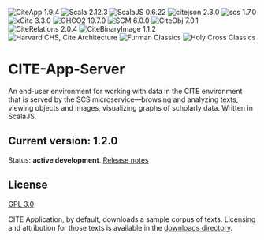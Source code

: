 ![CiteApp 1.9.4](https://img.shields.io/badge/CiteApp-1.9.4-blue.svg) ![Scala 2.12.3](https://img.shields.io/badge/scala-2.12.3-brightgreen.svg) ![ScalaJS 0.6.22](https://img.shields.io/badge/scala%20js-0.6.22-brightgreen.svg) ![citejson 2.3.0](https://img.shields.io/badge/citejson-2.3.0-green.svg) ![scs 1.7.0](https://img.shields.io/badge/scs-1.7.0-green.svg) ![xCite 3.3.0](https://img.shields.io/badge/xcite-3.3.0-green.svg) ![OHCO2 10.7.0](https://img.shields.io/badge/ohco2-10.7.0-green.svg) ![SCM 6.0.0](https://img.shields.io/badge/scm-6.0.0-green.svg) ![CiteObj 7.0.1](https://img.shields.io/badge/citeobj-7.0.1-green.svg) ![CiteRelations 2.0.4](https://img.shields.io/badge/citerelations-2.0.4-green.svg) ![CiteBinaryImage 1.1.2](https://img.shields.io/badge/citebinaryimage-1.1.2-green.svg) ![Harvard CHS, Cite Architecture](https://img.shields.io/badge/harvard%20chs-cite--architecture-A51C30.svg) ![Furman Classics](https://img.shields.io/badge/furman-classics-582C83.svg) ![Holy Cross Classics](https://img.shields.io/badge/holy%20cross-classics-602d89.svg)

# CITE-App-Server
An end-user environment for working with data in the CITE environment that is served by the SCS microservice—browsing and analyzing texts, viewing objects and images, visualizing graphs of scholarly data. Written in ScalaJS.

## Current version: 1.2.0

Status:  **active development**. [Release notes](releases.md)

## License

[GPL 3.0](https://opensource.org/licenses/gpl-3.0.html)

CITE Application, by default, downloads a sample corpus of texts. Licensing and attribution for those texts is available in the [downloads directory](downloads).

